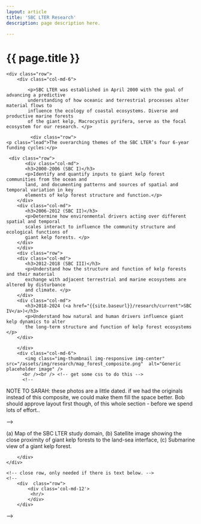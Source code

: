 ```yaml
---
layout: article
title: 'SBC LTER Research'
description: page description here.

---
```


<h1>{{ page.title }} </h1>

<!-- 
<blockquote>
<h2>How do natural and human drivers influence giant kelp dynamics and alter the 
long-term structure and function of kelp forest ecosystems?</h2>
<p class="lead">Three research themes are linked in a conceptual framework by the causes and ecological consequences 
of the dynamics of a relatively short-lived foundation species in a setting of long-term climate 
change and human use</p>
</blockquote>
-->


<div id="main-container">

<!-- how to set cols: pages can vary the col widths; for full-width total should = 12. 
	     col-md scales up (med to large desktops), and automatically stacks on phones and tablets (within the row). -->

    <div class="row">
        <div class="col-md-6">
                   
            <p>SBC LTER was established in April 2000 with the goal of advancing a predictive 
            understanding of how oceanic and terrestrial processes alter material flows to 
            influence the ecology of coastal ecosystems. Diverse and productive marine forests 
            of the giant kelp, Macrocystis pyrifera, serve as the focal ecosystem for our research. </p>
            
             <div class="row">
    <p class="lead">The overarching themes of the SBC LTER’s four 6-year funding cycles:</p>
    
     <div class="row">
	       <div class="col-md">
           <h3>2000-2006 (SBC I)</h3>
           <p>Identify and quantify inputs to giant kelp forest communities from the ocean and 
           land, and documenting patterns and sources of spatial and temporal variation in key 
           elements of kelp forest structure and function.</p>      
        </div>
        <div class="col-md">
           <h3>2006-2012 (SBC II)</h3>
           <p>Determine how environmental drivers acting over different spatial and temporal 
           scales interact to influence the community structure and ecological functions of 
           giant kelp forests. </p>    
        </div>
        </div>
        <div class="row">
        <div class="col-md">
           <h3>2012-2018 (SBC III)</h3>
           <p>Understand how the structure and function of kelp forests and their material 
           exchange with adjacent terrestrial and marine ecosystems are altered by disturbance 
           and climate. </p>
        </div>
        <div class="col-md">
           <h3>2018-2024 (<a href="{{site.baseurl}}/research/current">SBC IV</a>)</h3>
           <p>Understand how natural and human drivers influence giant kelp dynamics to alter 
           the long-term structure and function of kelp forest ecosystems </p>    
        </div>
       
   </div>  
    
    
</div>
            
            
        </div>
        <div class="col-md-6">
           <img class="img-thumbnail img-responsive img-center" src="/assets/img/research/map_forest_composite.png"  alt="Generic placeholder image" />
          <br /><br /> <!-- get some css to do this -->
          <!-- 
<p>NOTE TO SARAH: these photos are a little dated. if we had the originals instead of this composite, we could make them fill the space better.
Bob should approve layout first though, of this whole section - before we spend lots of effort..</p>
--> 
           <p>(a) Map of the SBC LTER study domain, (b) Satellite image showing the close proximity of giant kelp forests to the land-sea interface, (c) Submarine view of a giant kelp forest.
            </p>
           
        </div>
    </div>

    

<!-- 
      <div class="row">
    <p class="lead">The major overarching themes of the SBC LTER’s four 6-year funding cycles:</p>
</div>
      <div class="row">
	       <div class="col-md-3">
           <p>2000-2006 (SBC I)</p>
           <p>Identify and quantify inputs to giant kelp forest communities from the ocean and 
           land, and documenting patterns and sources of spatial and temporal variation in key 
           elements of kelp forest structure and function.</p>      
        </div>
        <div class="col-md-3">
           <p>2006-2012 (SBC II)</p>
           <p>Determine how environmental drivers acting over different spatial and temporal 
           scales interact to influence the community structure and ecological functions of 
           giant kelp forests. </p>    
        </div>
        <div class="col-md-3">
           <p>2012-2018 (SBC III)</p>
           <p>Understand how the structure and function of kelp forests and their material 
           exchange with adjacent terrestrial and marine ecosystems are altered by disturbance 
           and climate. </p>
        </div>
        <div class="col-md-3">
           <p>2018-2024 (SBC IV)</p>
           <p>Understand how natural and human drivers influence giant kelp dynamics to alter 
           the long-term structure and function of kelp forest ecosystems </p>    
        </div>
       
   </div>      
            
            -->
   
    
    <!-- close row, only needed if there is text below. -->
    <!-- 
        <div  class="row">
            <div class='col-md-12'>
             <hr/>
            </div>
        </div>
   --> 
</div>






